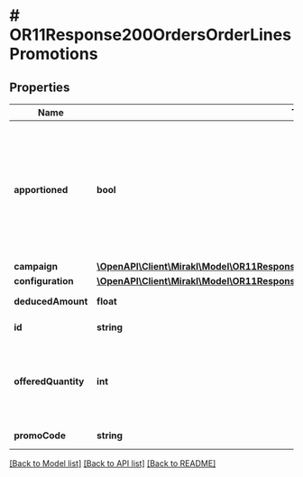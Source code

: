 # # OR11Response200OrdersOrderLinesPromotions

## Properties

Name | Type | Description | Notes
------------ | ------------- | ------------- | -------------
**apportioned** | **bool** | &lt;code&gt;true&lt;/code&gt; when the promotion&#39;s reward amount is divided and allocated proportionally to multiple order lines.&lt;br&gt;&lt;code&gt;false&lt;/code&gt; when the entire reward amount is allocated to one order line, or when the same discount percentage is applied to several order lines (one-step percentage off promotions). | [optional]
**campaign** | [**\OpenAPI\Client\Mirakl\Model\OR11Response200OrdersOrderLinesPromotionsCampaign**](OR11Response200OrdersOrderLinesPromotionsCampaign.md) |  | [optional]
**configuration** | [**\OpenAPI\Client\Mirakl\Model\OR11Response200OrdersOrderLinesPromotionsConfiguration**](OR11Response200OrdersOrderLinesPromotionsConfiguration.md) |  | [optional]
**deducedAmount** | **float** | Promotion&#39;s amount for this line. | [optional]
**id** | **string** | Promotion&#39;s id, defined by the shop | [optional]
**offeredQuantity** | **int** | The quantity of free items offered by the promotion for this line. &lt;br/&gt;Only applicable when promotion is of type &lt;code&gt;FREE_ITEMS&lt;/code&gt;, null otherwise. | [optional]
**promoCode** | **string** | Promo code associated to the promotion | [optional]

[[Back to Model list]](../../README.md#models) [[Back to API list]](../../README.md#endpoints) [[Back to README]](../../README.md)
